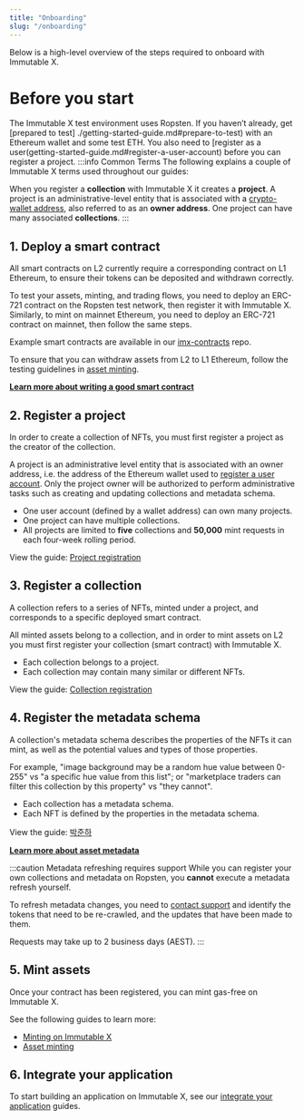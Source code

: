 ```yaml
---
title: "Onboarding"
slug: "/onboarding"
---
```

Below is a high-level overview of the steps required to onboard with Immutable X.

# Before you start
The Immutable X test environment uses Ropsten. If you haven’t already, get [prepared to test]   ./getting-started-guide.md#prepare-to-test) with an Ethereum wallet and some test ETH. You also need to [register as a user(getting-started-guide.md#register-a-user-account) before you can register a project.
:::info Common Terms
The following explains a couple of Immutable X terms used throughout our guides:

When you register a **collection** with Immutable X it creates a **project**. A project is an administrative-level entity that is associated with a [crypto-wallet address](../getting-started-guide.md#wallet), also referred to as an **owner address**. One project can have many associated **collections**.
:::
## 1. Deploy a smart contract
All smart contracts on L2 currently require a corresponding contract on L1 Ethereum, to ensure their tokens can be deposited and withdrawn correctly.

To test your assets, minting, and trading flows, you need to deploy an ERC-721 contract on the Ropsten test network, then register it with Immutable X. Similarly, to mint on mainnet Ethereum, you need to deploy an ERC-721 contract on mainnet, then follow the same steps.

Example smart contracts are available in our [imx-contracts](https://github.com/immutable/imx-contracts) repo. 

To ensure that you can withdraw assets from L2 to L1 Ethereum, follow the testing guidelines in [asset minting](https://docs.x.immutable.com/docs/minting-assets-1).

**[Learn more about writing a good smart contract](doc:writing-a-good-smart-contract)** 

## 2. Register a project
In order to create a collection of NFTs, you must first register a project as the creator of the collection.

A project is an administrative level entity that is associated with an owner address, i.e. the address of the Ethereum wallet used to [register a user account](../getting-started-guide.md#register-a-user-account). Only the project owner will be authorized to perform administrative tasks such as creating and updating collections and metadata schema.

- One user account (defined by a wallet address) can own many projects. 
- One project can have multiple collections.
- All projects are limited to **five** collections and **50,000** mint requests in each four-week rolling period.

View the guide: [Project registration](doc:project-registration)

## 3. Register a collection
A collection refers to a series of NFTs, minted under a project, and corresponds to a specific deployed smart contract.

All minted assets belong to a collection, and in order to mint assets on L2 you must first register your collection (smart contract) with Immutable X.

- Each collection belongs to a project.
- Each collection may contain many similar or different NFTs.

View the guide: [Collection registration](doc:collection-registration) 

## 4. Register the metadata schema
A collection's metadata schema describes the properties of the NFTs it can mint, as well as the potential values and types of those properties.

For example, "image background may be a random hue value between 0-255" vs "a specific hue value from this list"; or "marketplace traders can filter this collection by this property" vs "they cannot".

- Each collection has a metadata schema.
- Each NFT is defined by the properties in the metadata schema.

View the guide: [박준하](doc:metadata-schema-registration) 

**[Learn more about asset metadata](doc:asset-metadata)**

:::caution Metadata refreshing requires support
While you can register your own collections and metadata on Ropsten, you **cannot** execute a metadata refresh yourself. 

To refresh metadata changes, you need to [contact support](https://support.immutable.com/hc/en-us/requests/new) and identify the tokens that need to be re-crawled, and the updates that have been made to them.

Requests may take up to 2 business days (AEST).
:::
## 5. Mint assets
Once your contract has been registered, you can mint gas-free on Immutable X. 

See the following guides to learn more:
- [Minting on Immutable X](doc:partner-nft-minting-setup)
- [Asset minting](doc:minting-assets-1) 

## 6. Integrate your application
To start building an application on Immutable X, see our [integrate your application](doc:build-your-dapp-1) guides.